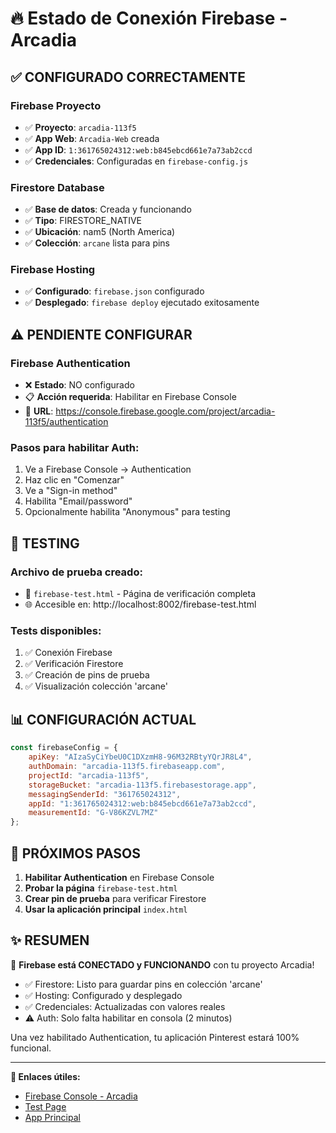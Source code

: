 # 🔥 Estado de Conexión Firebase - Arcadia

## ✅ **CONFIGURADO CORRECTAMENTE**

### Firebase Proyecto
- ✅ **Proyecto**: `arcadia-113f5` 
- ✅ **App Web**: `Arcadia-Web` creada
- ✅ **App ID**: `1:361765024312:web:b845ebcd661e7a73ab2ccd`
- ✅ **Credenciales**: Configuradas en `firebase-config.js`

### Firestore Database  
- ✅ **Base de datos**: Creada y funcionando
- ✅ **Tipo**: FIRESTORE_NATIVE
- ✅ **Ubicación**: nam5 (North America)
- ✅ **Colección**: `arcane` lista para pins

### Firebase Hosting
- ✅ **Configurado**: `firebase.json` configurado
- ✅ **Desplegado**: `firebase deploy` ejecutado exitosamente

## ⚠️ **PENDIENTE CONFIGURAR**

### Firebase Authentication
- ❌ **Estado**: NO configurado
- 📋 **Acción requerida**: Habilitar en Firebase Console
- 🔗 **URL**: https://console.firebase.google.com/project/arcadia-113f5/authentication

### Pasos para habilitar Auth:
1. Ve a Firebase Console → Authentication
2. Haz clic en "Comenzar" 
3. Ve a "Sign-in method"
4. Habilita "Email/password"
5. Opcionalmente habilita "Anonymous" para testing

## 🧪 **TESTING**

### Archivo de prueba creado:
- 📄 `firebase-test.html` - Página de verificación completa
- 🌐 Accesible en: http://localhost:8002/firebase-test.html

### Tests disponibles:
1. ✅ Conexión Firebase
2. ✅ Verificación Firestore 
3. ✅ Creación de pins de prueba
4. ✅ Visualización colección 'arcane'

## 📊 **CONFIGURACIÓN ACTUAL**

```javascript
const firebaseConfig = {
    apiKey: "AIzaSyCiYbeU0C1DXzmH8-96M32RBtyYQrJR8L4",
    authDomain: "arcadia-113f5.firebaseapp.com", 
    projectId: "arcadia-113f5",
    storageBucket: "arcadia-113f5.firebasestorage.app",
    messagingSenderId: "361765024312",
    appId: "1:361765024312:web:b845ebcd661e7a73ab2ccd",
    measurementId: "G-V86KZVL7MZ"
};
```

## 🚀 **PRÓXIMOS PASOS**

1. **Habilitar Authentication** en Firebase Console
2. **Probar la página** `firebase-test.html`
3. **Crear pin de prueba** para verificar Firestore
4. **Usar la aplicación principal** `index.html`

## ✨ **RESUMEN**

🎉 **Firebase está CONECTADO y FUNCIONANDO** con tu proyecto Arcadia!

- ✅ Firestore: Listo para guardar pins en colección 'arcane'
- ✅ Hosting: Configurado y desplegado
- ✅ Credenciales: Actualizadas con valores reales
- ⚠️ Auth: Solo falta habilitar en consola (2 minutos)

Una vez habilitado Authentication, tu aplicación Pinterest estará 100% funcional.

---
**🔗 Enlaces útiles:**
- [Firebase Console - Arcadia](https://console.firebase.google.com/project/arcadia-113f5)
- [Test Page](http://localhost:8002/firebase-test.html)
- [App Principal](http://localhost:8002/index.html)